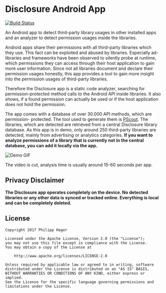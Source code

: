 Disclosure Android App
======================

[![Build Status](https://travis-ci.org/philipphager/disclosure-android-app.svg?branch=master)](https://travis-ci.org/philipphager/disclosure-android-app)

An Android app to detect third-party library usages in other installed apps
and an analyzer to detect permission usages inside the libraries.

Android apps share their permissions with all third-party libraries which they use.
This fact can be exploited and abused by libraries. Especially ad-libraries and
frameworks have been observed to silently probe at runtime, which permissions they
 can access through their host application to gain more user information.
Since not all libraries document and declare their permission usages honestly,
this app provides a tool to gain more insight into the permission usages of
third-party libraries.

Therefore the Disclosure app is a static code analyzer, searching for
permission-protected method calls to the Android API inside libraries.
It also shows, if a found permission can actually be used or if the
host application does not hold the permission.

The app comes with a database of over 30.000 API methods, which are permission-
protected. The tool used to generate them is [PScout](https://github.com/philipphager/pscout-legacy-parser).
The libraries, which are detected are retrieved from a central Disclosure library
database. As this app is in demo, only around 250 third-party libraries are detected,
mainly from advertising or analytics categories. **If you want to analyze permissions
of a library that is currently not in the central database, you can add it locally
via the app.**


![Demo GIF](disclosure-demo.gif)

The video is cut, analysis time is usually around 15-60 seconds per app.

Privacy Disclaimer
------------------
**The Disclosure app operates completely on the device. No detected libraries
or any other data is synced or tracked online. Everything is local and can be
completely deleted.**

License
-------

    Copyright 2017 Philipp Hager

    Licensed under the Apache License, Version 2.0 (the "License");
    you may not use this file except in compliance with the License.
    You may obtain a copy of the License at

        http://www.apache.org/licenses/LICENSE-2.0

    Unless required by applicable law or agreed to in writing, software
    distributed under the License is distributed on an "AS IS" BASIS,
    WITHOUT WARRANTIES OR CONDITIONS OF ANY KIND, either express or implied.
    See the License for the specific language governing permissions and
    limitations under the License.
